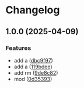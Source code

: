 # Changelog

## 1.0.0 (2025-04-09)


### Features

* add a ([dbc9f97](https://github.com/GitHaHaHub/dm5/commit/dbc9f97750f1169d62ddb997418fe8dd2f9a43ea))
* add a ([119bdee](https://github.com/GitHaHaHub/dm5/commit/119bdeeba212d492fb455784df3d2a264c7518cd))
* add rm ([9de8c82](https://github.com/GitHaHaHub/dm5/commit/9de8c820b08fbb8d2b2af10d65edddb1d93cda5e))
* mod ([0d35393](https://github.com/GitHaHaHub/dm5/commit/0d3539370be8c597aa01c420aa63a69d30ea1e94))
